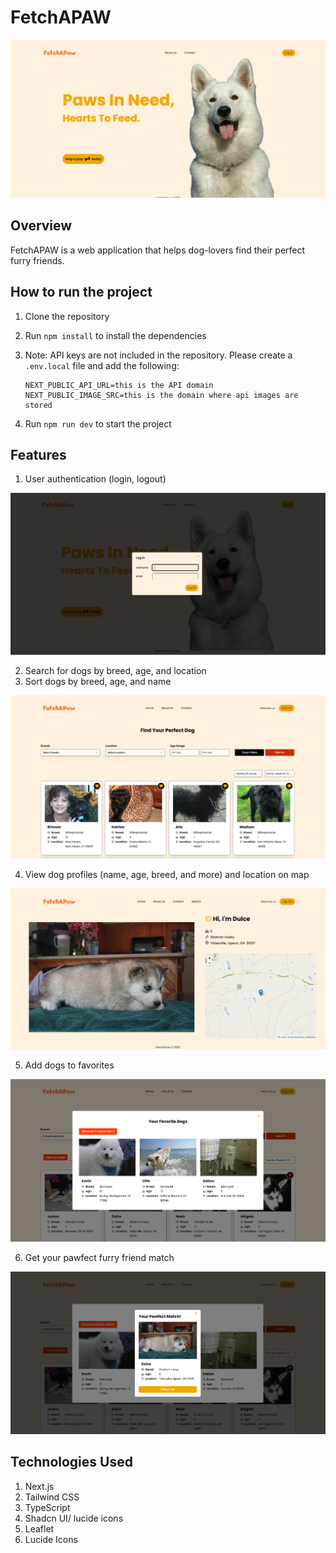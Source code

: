 # FetchAPAW

![landing](./public/images/landing.png)

## Overview

FetchAPAW is a web application that helps dog-lovers find their perfect furry friends.

## How to run the project

1. Clone the repository
2. Run `npm install` to install the dependencies
3. Note: API keys are not included in the repository. Please create a `.env.local` file and add the following:

    ```
    NEXT_PUBLIC_API_URL=this is the API domain
    NEXT_PUBLIC_IMAGE_SRC=this is the domain where api images are stored
    ```

4. Run `npm run dev` to start the project

## Features

1. User authentication (login, logout)

![login](./public/images/login.png)

2. Search for dogs by breed, age, and location
3. Sort dogs by breed, age, and name

![search](./public/images/search.png)





4. View dog profiles (name, age, breed, and more) and location on map

![dog-profile](./public/images/detail.png)

5. Add dogs to favorites

![favorite](./public/images/favorite.png)

6. Get your pawfect furry friend match

![match](./public/images/match.png)


## Technologies Used

1. Next.js
2. Tailwind CSS
3. TypeScript
4. Shadcn UI/ lucide icons
5. Leaflet
6. Lucide Icons


